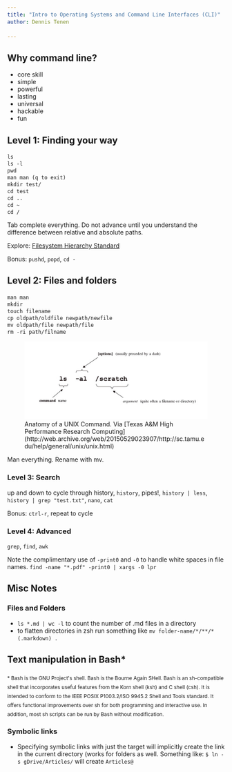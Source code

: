 ```yaml
---
title: "Intro to Operating Systems and Command Line Interfaces (CLI)"
author: Dennis Tenen

---
```


## Why command line?

- core skill
- simple
- powerful
- lasting
- universal
- hackable
- fun

## Level 1: Finding your way

```
ls
ls -l
pwd
man man (q to exit)
mkdir test/
cd test
cd ..
cd ~
cd /
```

Tab complete everything. Do not advance until you understand the difference
between relative and absolute paths.

Explore: [Filesystem Hierarchy Standard](http://www.pathname.com/fhs/)

Bonus: `pushd`, `popd`, `cd -`

## Level 2: Files and folders

```
man man
mkdir
touch filename
cp oldpath/oldfile newpath/newfile
mv oldpath/file newpath/file
rm -ri path/filname
```

<figure>
    <img src="images/cmd-anatomy.jpg" alt="Anatomy of a UNIX Command">
    <figcaption>
    Anatomy of a UNIX Command. Via [Texas A&M High Performance Research Computing](http://web.archive.org/web/20150529023907/http://sc.tamu.edu/help/general/unix/unix.html)
    </figcaption>
</figure>

Man everything. Rename with mv. 

### Level 3: Search
up and down to cycle through history, `history`, pipes!, `history | less`, `history | grep "test.txt"`, `nano`, `cat`

Bonus: `ctrl-r`, repeat to cycle

### Level 4: Advanced
`grep`, `find`, `awk`

Note the complimentary use of `-print0` and `-0` to handle white spaces in file names.
`find -name "*.pdf" -print0 | xargs -0 lpr`

## Misc Notes
### Files and Folders 
- `ls *.md | wc -l` to count the number of .md files in a directory
- to flatten directories in zsh run something like `mv folder-name/*/**/*(.markdown) .`

## Text manipulation in Bash\*

<sub>* Bash is the GNU Project's shell. Bash is the Bourne Again SHell. Bash is an
sh-compatible shell that incorporates useful features from the Korn shell (ksh)
and C shell (csh). It is intended to conform to the IEEE POSIX P1003.2/ISO
9945.2 Shell and Tools standard. It offers functional improvements over sh for
both programming and interactive use. In addition, most sh scripts can be run
by Bash without modification.</sub>
### Symbolic links
- Specifying symbolic links with just the target will implicitly create the link in the current directory (works for folders as well. Something like: `$ ln -s gDrive/Articles/` will create `Articles@`
